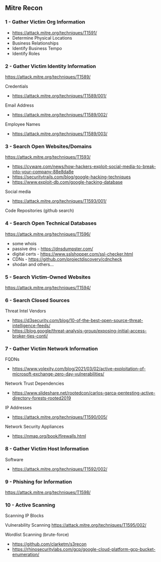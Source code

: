 ## Mitre Recon

### 1 - Gather Victim Org Information

- https://attack.mitre.org/techniques/T1591/
- Determine Physical Locations
- Business Relationships
- Identify Business Tempo
- Identify Roles 

### 2 - Gather Victim Identity Information

https://attack.mitre.org/techniques/T1589/

Credentials
- https://attack.mitre.org/techniques/T1589/001/

Email Address
- https://attack.mitre.org/techniques/T1589/002/

Employee Names
- https://attack.mitre.org/techniques/T1589/003/


### 3 - Search Open Websites/Domains

https://attack.mitre.org/techniques/T1593/

- https://cyware.com/news/how-hackers-exploit-social-media-to-break-into-your-company-88e8da8e
- https://securitytrails.com/blog/google-hacking-techniques
- https://www.exploit-db.com/google-hacking-database

Social media
- https://attack.mitre.org/techniques/T1593/001/

Code Repositories (github search)


### 4 - Search Open Technical Databases 

https://attack.mitre.org/techniques/T1596/

- some whois
- passive dns - https://dnsdumpster.com/
- digital certs - https://www.sslshopper.com/ssl-checker.html
- CDNs - https://github.com/projectdiscovery/cdncheck
- shodan and others...


### 5 - Search Victim-Owned Websites 

https://attack.mitre.org/techniques/T1594/



### 6 - Search Closed Sources

Threat Intel Vendors
- https://d3security.com/blog/10-of-the-best-open-source-threat-intelligence-feeds/
- https://blog.google/threat-analysis-group/exposing-initial-access-broker-ties-conti/

     

### 7 - Gather Victim Network Information 

FQDNs
- https://www.volexity.com/blog/2021/03/02/active-exploitation-of-microsoft-exchange-zero-day-vulnerabilities/

Network Trust Dependencies 
- https://www.slideshare.net/rootedcon/carlos-garca-pentesting-active-directory-forests-rooted2019

IP Addresses
- https://attack.mitre.org/techniques/T1590/005/

Network Security Appliances
- https://nmap.org/book/firewalls.html



### 8 - Gather Victim Host Information 

Software
- https://attack.mitre.org/techniques/T1592/002/



### 9 - Phishing for Information 

https://attack.mitre.org/techniques/T1598/



### 10 - Active Scanning 

Scanning IP Blocks 

Vulnerability Scanning  https://attack.mitre.org/techniques/T1595/002/

Wordlist Scanning (brute-force)
  - https://github.com/clarketm/s3recon
  - https://rhinosecuritylabs.com/gcp/google-cloud-platform-gcp-bucket-enumeration/


